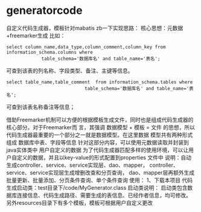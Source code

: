 # generatorcode
自定义代码生成器，模板针对mabatis
zb一下实现思路：
  核心思想：元数据+freemarker生成
  比如：
  
  
    select column_name,data_type,column_comment,column_key from information_schema.columns where
  				 table_schema='数据库名' and table_name='表名';
  				 
  可查到该表的列名称、字段类型、备注、主键等信息。
  				 
    select table_name,table_comment  from information_schema.tables where
                 				 table_schema='数据库名' and table_name='表名';
    
  可查到该表名称备注等信息；
  
  借助Freemarker机制可以方便的根据模板生成文件，同时也是组成代码生成器的核心部分。对于Freemarker而
 言，其强调 数据模型 + 模板 = 文件 的思想，所以代码生成器最重要的一个部分之一就是数据模型。在这里数据
 模型共有两种形式组成
 数据库中表、字段等信息
针对这部分内容，可以使用元数据读取并封装到java实体类中
用户自定义的数据
为了代码生成器匹配多样的使用环境，可以让用户自定义的数据，并且以key-value的形式配置到properties
文件中
说明：自动生成controller、service、service实现层、dao、mapper，
controller、service、service实现层生成增删改查和分页查询，
dao、mapper层再额外生成批量更新、批量添加、分页条件查询、单个条件查询
使用：
1、下载本项目
代码生成启动类：test目录下/code/MyGenerator.class
启动类说明：
启动类包含数据库连接信息、代码生成路径、需要生成的表信息、已经作者信息，均可修改。
另外resources目录下有多个模板，模板可根据用户自定义更改
